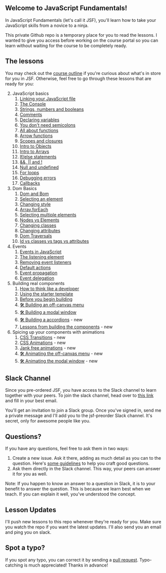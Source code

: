 ## Welcome to JavaScript Fundamentals!

In JavaScript Fundamentals (let's call it JSF), you'll learn how to take your JavaScript skills from a novice to a ninja.

This private Github repo is a temporary place for you to read the lessons. I wanted to give you access before working on the course portal so you can learn without waiting for the course to be completely ready.

## The lessons

You may check out the [course outline](outlines/outlines5.md) if you're curious about what's in store for you in JSF. Otherwise, feel free to go through these lessons that are ready for you:

2. JavaScript basics
    1. [Linking your JavaScript file](lessons/02.js-basics/01.linking.md)
    2. [The Console](lessons/02.js-basics/02.console.md)
    3. [Strings, numbers and booleans](lessons/02.js-basics/03.primitives.md)
    4. [Comments](lessons/02.js-basics/04.comments.md)
    5. [Declaring variables](lessons/02.js-basics/05.variables.md)
    6. [You don't need semicolons](lessons/02.js-basics/06.semicolons.md)
    7. [All about functions](lessons/02.js-basics/07.functions.md)
    8. [Arrow functions](lessons/02.js-basics/08.arrow-functions.md)
    9. [Scopes and closures](lessons/02.js-basics/09.scopes-and-closures.md)
    10. [Intro to Objects](lessons/02.js-basics/10.objects.md)
    11. [Intro to Arrays](lessons/02.js-basics/11.arrays.md)
    12. [If/else statements](lessons/02.js-basics/12.if-else.md)
    13. [&&, || and !](lessons/02.js-basics/13.and-or-exclaim.md)
    14. [Null and undefined](lessons/02.js-basics/14.null-and-undefined.md)
    15. [For loops](lessons/02.js-basics/15.for-loops.md)
    16. [Debugging errors](lessons/02.js-basics/16.debugging-errors.md)
    17. [Callbacks](lessons/02.js-basics/17.callbacks.md)
3. Dom Basics
    1. [Dom and Bom](lessons/03.dom-basics/01.dom-and-bom.md)
    2. [Selecting an element](lessons/03.dom-basics/02.selecting-an-element.md)
    3. [Changing style](lessons/03.dom-basics/03.changing-style.md)
    4. [Array.forEach](lessons/03.dom-basics/04.foreach.md)
    5. [Selecting multiple elements](lessons/04.dom-basics/05.selecting-multiple-elements.md)
    6. [Nodes vs Elements](lessons/03.dom-basics/06.nodes-vs-elements.md)
    7. [Changing classes](lessons/03.dom-basics/07.changing-classes.md)
    8. [Changing attributes](lessons/03.dom-basics/08.changing-attributes.md)
    9. [Dom Traversals](lessons/03.dom-basics/09.dom-traversals.md)
    10. [Id vs classes vs tags vs attributes](lessons/03.dom-basics/10.id-class-tag-attribute.md)
4. Events
    1. [Events in JavaScript](lessons/04.events/01.events.md)
    2. [The listening element](lessons/04.events/02.listening-element.md)
    3. [Removing event listeners](lessons/04.events/03.removing-el.md)
    4. [Default actions](lessons/04.events/04.default-actions.md)
    5. [Event propagation](lessons/04.events/05.event-propagation.md)
    6. [Event delegation](lessons/04.events/06.event-delegation.md)
5. Building real components
    1. [How to think like a developer](lessons/05.building-real-components/01.think-like-dev.md)
    2. [Using the starter template](lessons/05.building-real-components/02.starter-template.md)
    3. [Before you begin building](lessons/05.building-real-components/03.before-you-begin.md)
    4. [🛠 Building an off-canvas menu](lessons/05.building-real-components/04.building-off-canvas.md)
    5. [🛠 Building a modal window](lessons/05.building-real-components/05.building-modal-window.md)
    6. [🛠 Building a accordions](lessons/05.building-real-components/06.building-accordions.md) - new
    7. [Lessons from building the components](lessons/05.building-real-components/09.lessons-from-the-building-process.md) - new
6. Spicing up your components with animations
    1. [CSS Transitions](lessons/06.spicing-up-components-with-animations/01.css-transition.md) - new
    2. [CSS Animations](lessons/06.spicing-up-components-with-animations/02.css-animation.md) - new
    3. [Jank free animations](lessons/06.spicing-up-components-with-animations/03.jank-free-animations.md) - new
    4. [🛠 Animating the off-canvas menu](lessons/06.spicing-up-components-with-animations/07.animating-off-canvas.md) - new
    5. [🛠 Animating the modal window](lessons/06.spicing-up-components-with-animations/08.animating-the-modal.md) - new

## Slack Channel

Since you pre-ordered JSF, you have access to the Slack channel to learn together with your peers. To join the slack channel, head over to [this link](https://zellwk-slack.herokuapp.com) and fill in your best email.

You'll get an invitation to join a Slack group. Once you've signed in, send me a private message and I'll add you to the jsf-preorder Slack channel. It's secret, only for awesome people like you.

## Questions?

If you have any questions, feel free to ask them in two ways:

1. Create a new issue. Ask it there, adding as much detail as you can to the question. Here's [some guidelines](https://zellwk.com/blog/asking-questions/) to help you craft good questions.
2. Ask them directly in the Slack channel. This way, your peers can answer it for you as well.

Note: If you happen to know an answer to a question in Slack, it is to your benefit to answer the question. This is because we learn best when we teach. If you can explain it well, you've understood the concept.

## Lesson Updates

I'll push new lessons to this repo whenever they're ready for you. Make sure you watch the repo if you want the latest updates. I'll also send you an email and ping you on slack.

## Spot a typo?

If you spot any typo, you can correct it by sending a [pull request](https://help.github.com/articles/creating-a-pull-request/). Typo-catching is much appreciated! Thanks in advance!
